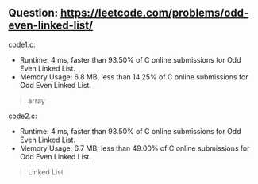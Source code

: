 ## Question: https://leetcode.com/problems/odd-even-linked-list/

code1.c:
* Runtime: 4 ms, faster than 93.50% of C online submissions for Odd Even Linked List.
* Memory Usage: 6.8 MB, less than 14.25% of C online submissions for Odd Even Linked List.
> array

code2.c:
* Runtime: 4 ms, faster than 93.50% of C online submissions for Odd Even Linked List.
* Memory Usage: 6.7 MB, less than 49.00% of C online submissions for Odd Even Linked List.
> Linked List